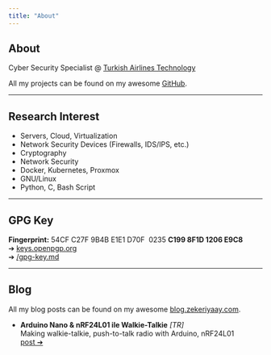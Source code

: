 ```yaml
---
title: "About"
---
```


## About

Cyber Security Specialist @ [Turkish Airlines Technology](https://turkishtechnology.com)

All my projects can be found on my awesome [GitHub](https://github.com/ZekeriyaAY?tab=repositories).

---

## Research Interest

* Servers, Cloud, Virtualization
* Network Security Devices (Firewalls, IDS/IPS, etc.)
* Cryptography
* Network Security
* Docker, Kubernetes, Proxmox
* GNU/Linux
* Python, C, Bash Script

---

## GPG Key

**Fingerprint:** 54CF C27F 9B4B E1E1 D70F  0235 **C199 8F1D 1206 E9C8**\
&#10132; [keys.openpgp.org](https://keys.openpgp.org/search?q=0xC1998F1D1206E9C8)\
&#10132; [/gpg-key.md](/gpg-key.md)

---

## Blog

All my blog posts can be found on my awesome [blog.zekeriyaay.com](https://blog.zekeriyaay.com).

- **Arduino Nano & nRF24L01 ile Walkie-Talkie** *[TR]*\
Making walkie-talkie, push-to-talk radio with Arduino, nRF24L01\
[post  &#10132;](https://blog.zekeriyaay.com/arduino-walkie-talkie)